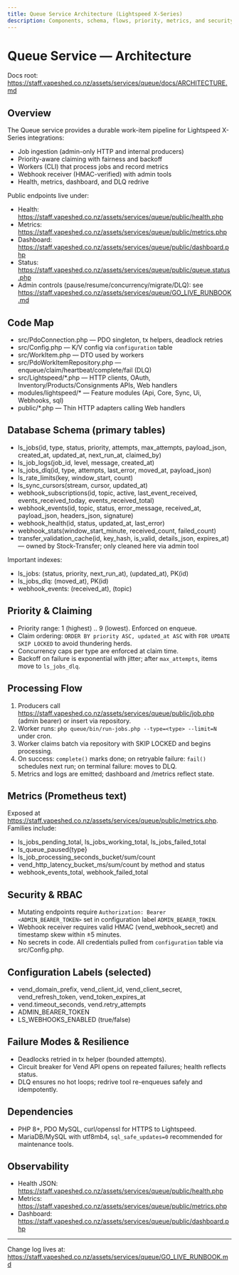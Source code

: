 ```yaml
---
title: Queue Service Architecture (Lightspeed X-Series)
description: Components, schema, flows, priority, metrics, and security posture for the production queue and webhooks service.
---
```


# Queue Service — Architecture

Docs root: https://staff.vapeshed.co.nz/assets/services/queue/docs/ARCHITECTURE.md

## Overview

The Queue service provides a durable work-item pipeline for Lightspeed X-Series integrations:

- Job ingestion (admin-only HTTP and internal producers)
- Priority-aware claiming with fairness and backoff
- Workers (CLI) that process jobs and record metrics
- Webhook receiver (HMAC-verified) with admin tools
- Health, metrics, dashboard, and DLQ redrive

Public endpoints live under:
- Health: https://staff.vapeshed.co.nz/assets/services/queue/public/health.php
- Metrics: https://staff.vapeshed.co.nz/assets/services/queue/public/metrics.php
- Dashboard: https://staff.vapeshed.co.nz/assets/services/queue/public/dashboard.php
- Status: https://staff.vapeshed.co.nz/assets/services/queue/public/queue.status.php
- Admin controls (pause/resume/concurrency/migrate/DLQ): see https://staff.vapeshed.co.nz/assets/services/queue/GO_LIVE_RUNBOOK.md

## Code Map

- src/PdoConnection.php — PDO singleton, tx helpers, deadlock retries
- src/Config.php — K/V config via `configuration` table
- src/WorkItem.php — DTO used by workers
- src/PdoWorkItemRepository.php — enqueue/claim/heartbeat/complete/fail (DLQ)
- src/Lightspeed/*.php — HTTP clients, OAuth, Inventory/Products/Consignments APIs, Web handlers
- modules/lightspeed/* — Feature modules (Api, Core, Sync, Ui, Webhooks, sql)
- public/*.php — Thin HTTP adapters calling Web handlers

## Database Schema (primary tables)

- ls_jobs(id, type, status, priority, attempts, max_attempts, payload_json, created_at, updated_at, next_run_at, claimed_by)
- ls_job_logs(job_id, level, message, created_at)
- ls_jobs_dlq(id, type, attempts, last_error, moved_at, payload_json)
- ls_rate_limits(key, window_start, count)
- ls_sync_cursors(stream, cursor, updated_at)
- webhook_subscriptions(id, topic, active, last_event_received, events_received_today, events_received_total)
- webhook_events(id, topic, status, error_message, received_at, payload_json, headers_json, signature)
- webhook_health(id, status, updated_at, last_error)
- webhook_stats(window_start_minute, received_count, failed_count)
- transfer_validation_cache(id, key_hash, is_valid, details_json, expires_at) — owned by Stock-Transfer; only cleaned here via admin tool

Important indexes:
- ls_jobs: (status, priority, next_run_at), (updated_at), PK(id)
- ls_jobs_dlq: (moved_at), PK(id)
- webhook_events: (received_at), (topic)

## Priority & Claiming

- Priority range: 1 (highest) .. 9 (lowest). Enforced on enqueue.
- Claim ordering: `ORDER BY priority ASC, updated_at ASC` with `FOR UPDATE SKIP LOCKED` to avoid thundering herds.
- Concurrency caps per type are enforced at claim time.
- Backoff on failure is exponential with jitter; after `max_attempts`, items move to `ls_jobs_dlq`.

## Processing Flow

1) Producers call https://staff.vapeshed.co.nz/assets/services/queue/public/job.php (admin bearer) or insert via repository.
2) Worker runs: `php queue/bin/run-jobs.php --type=<type> --limit=N` under cron.
3) Worker claims batch via repository with SKIP LOCKED and begins processing.
4) On success: `complete()` marks done; on retryable failure: `fail()` schedules next run; on terminal failure: moves to DLQ.
5) Metrics and logs are emitted; dashboard and /metrics reflect state.

## Metrics (Prometheus text)

Exposed at https://staff.vapeshed.co.nz/assets/services/queue/public/metrics.php. Families include:
- ls_jobs_pending_total, ls_jobs_working_total, ls_jobs_failed_total
- ls_queue_paused{type}
- ls_job_processing_seconds_bucket/sum/count
- vend_http_latency_bucket_ms/sum/count by method and status
- webhook_events_total, webhook_failed_total

## Security & RBAC

- Mutating endpoints require `Authorization: Bearer <ADMIN_BEARER_TOKEN>` set in configuration label `ADMIN_BEARER_TOKEN`.
- Webhook receiver requires valid HMAC (vend_webhook_secret) and timestamp skew within ±5 minutes.
- No secrets in code. All credentials pulled from `configuration` table via src/Config.php.

## Configuration Labels (selected)

- vend_domain_prefix, vend_client_id, vend_client_secret, vend_refresh_token, vend_token_expires_at
- vend.timeout_seconds, vend.retry_attempts
- ADMIN_BEARER_TOKEN
- LS_WEBHOOKS_ENABLED (true/false)

## Failure Modes & Resilience

- Deadlocks retried in tx helper (bounded attempts).
- Circuit breaker for Vend API opens on repeated failures; health reflects status.
- DLQ ensures no hot loops; redrive tool re-enqueues safely and idempotently.

## Dependencies

- PHP 8+, PDO MySQL, curl/openssl for HTTPS to Lightspeed.
- MariaDB/MySQL with utf8mb4, `sql_safe_updates=0` recommended for maintenance tools.

## Observability

- Health JSON: https://staff.vapeshed.co.nz/assets/services/queue/public/health.php
- Metrics: https://staff.vapeshed.co.nz/assets/services/queue/public/metrics.php
- Dashboard: https://staff.vapeshed.co.nz/assets/services/queue/public/dashboard.php

---

Change log lives at: https://staff.vapeshed.co.nz/assets/services/queue/GO_LIVE_RUNBOOK.md

